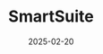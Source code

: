 ---  
layout: startup_page  
title: "SmartSuite"  
id: "smartsuite.com"  
permalink: "/smartsuitesmartsuite.com02202025/"  
website: "https://www.smartsuite.com"  
funding_round: "Series A & Seed"  
funding_amount: "$38M"  
investors: "Canapi Ventures, Sorenson Capital, High Alpha"  
about: "SmartSuite is a work management platform designed to modernize business workflows by combining no-code flexibility, collaboration, and automation. It offers a unified solution integrating project management, process automation, document collaboration, and team coordination, helping businesses streamline operations across various departments and industries."  
markets: "Work Management, Business Process Automation, GRC, Collaboration, Project Management, Software"  
hq: "Newport Beach, California, United States"  
founded_year: "2019"  
linkedin: "https://www.linkedin.com/company/hellosmartsuite"  
twitter: "https://twitter.com/hellosmartsuite"  
instagram: ""  
facebook: "https://www.facebook.com/HelloSmartSuite"  
crunchbase: "https://www.crunchbase.com/organization/smartsuite"  
pitchbook: "https://pitchbook.com/profiles/company/494143-57"  

date_display: "20-Feb-2025"  
date: "2025-02-20"

# SEO Optimization  
meta_title: "SmartSuite - Series A & Seed Funding ($38M)"  
meta_description: "SmartSuite, SmartSuite is a work management platform designed to modernize business workflows by combining no-code flexibility, collaboration, and automation. It ..."  
meta_keywords: "SmartSuite, Work Management, Business Process Automation, GRC, Collaboration, Project Management, Software, Series A & Seed funding"  
canonical_url: "https://startup.projectstartups.com/smartsuitesmartsuite.com02202025/"  
---